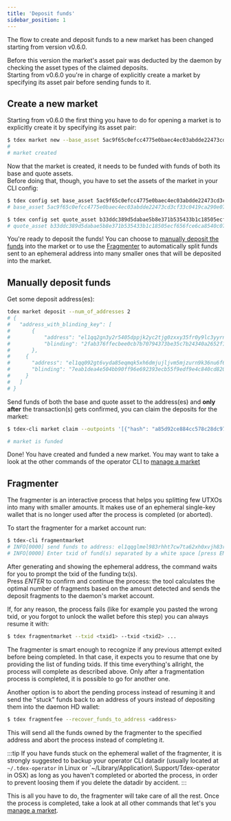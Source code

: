 ```yaml
---
title: 'Deposit funds'
sidebar_position: 1
---
```


The flow to create and deposit funds to a new market has been changed starting from version v0.6.0.

Before this version the market's asset pair was deducted by the daemon by checking the asset types of the claimed deposits.  
Starting from v0.6.0 you're in charge of explicitly create a market by specifying its asset pair before sending funds to it.

## Create a new market

Starting from v0.6.0 the first thing you have to do for opening a market is to explicitly create it by specifying its asset pair:

```bash
$ tdex market new --base_asset 5ac9f65c0efcc4775e0baec4ec03abdde22473cd3cf33c0419ca290e0751b225 --quote_asset b33ddc389d5dabae5b8e371b535433b1c18505ecf656fce6ca8540c07ec2bde5
#
# market created
```

Now that the market is created, it needs to be funded with funds of both its base and quote assets.  
Before doing that, though, you have to set the assets of the market in your CLI config:

```bash
$ tdex config set base_asset 5ac9f65c0efcc4775e0baec4ec03abdde22473cd3cf33c0419ca290e0751b225
# base_asset 5ac9f65c0efcc4775e0baec4ec03abdde22473cd3cf33c0419ca290e0751b225 has been set

$ tdex config set quote_asset b33ddc389d5dabae5b8e371b535433b1c18505ecf656fce6ca8540c07ec2bde5
# quote_asset b33ddc389d5dabae5b8e371b535433b1c18505ecf656fce6ca8540c07ec2bde5 has been set
```

You're ready to deposit the funds! You can choose to [manually deposit the funds](#manually-deposit-funds) into the market or to use the [Fragmenter](#fragmenter) to automatically split funds sent to an ephemeral address into many smaller ones that will be deposited into the market.

## Manually deposit funds

Get some deposit address(es):

```bash
tdex market deposit --num_of_addresses 2
# {
# 	"address_with_blinding_key": [
# 		{
# 			"address": "el1qq2gn3y2r5405dppjk2yc2tjg0zxxy35fr0y9lc3yyrnyf07ktuht0ymzrh8hnjwl62w9ws6jwl3yh40k8cd26wfc27sug3rmh",
# 			"blinding": "2fab376ffecbee0cb7b70794373be35c7b24340a2652f1a10c8200b04ab3eedb"
# 		},
#     {
#     	"address": "el1qq092gt6vyda85eqmqk5xh6dmjujljvm5mjzurn9k36nu6f6veheqqyh3hgtlwpd0y70tdccf5ua395hugwjv2ccw237cl9tal",
#     	"blinding": "7eab1dea4e504bb90ff96e692393ecb55f9edf9e4c840cd820e24ef27f4a27b0"
#     }
# 	]
# }
```

Send funds of both the base and quote asset to the address(es) and **only after** the transaction(s) gets confirmed, you can claim the deposits for the market:

```bash
$ tdex-cli market claim --outpoints '[{"hash": "a85d92ce884cc578c28dc976166ab848c78580ab217d3cb66ab44f423e402adb", "index": 1}, {"hash": "57fc2ff04316f753a042b129a2f381471baf1adb11caa5e596a6c9ac339ebc47", "index": 1}]'

# market is funded
```

Done! You have created and funded a new market. You may want to take a look at the other commands of the operator CLI to [manage a market](manage_account.md)

## Fragmenter

The fragmenter is an interactive process that helps you splitting few UTXOs into many with smaller amounts. It makes use of an ephemeral single-key wallet that is no longer used after the process is completed (or aborted).  

To start the fragmenter for a market account run:

```bash
$ tdex-cli fragmentmarket
# INFO[0000] send funds to address: el1qqglmel983rhht7cw7ta62xh0xvjh83r65m7d4rjfnswla8da4l6kx5fhrsy4m9wuvmyynre730qguggfahhvyn2cpqqpdwhac
# INFO[0000] Enter txid of fund(s) separated by a white space [press ENTER to skip or confirm]:
```

After generating and showing the ephemeral address, the command waits for you to prompt the txid of the funding tx(s).  
Press _ENTER_ to confirm and continue the process: the tool calculates the optimal number of fragments based on the amount detected and sends the deposit fragments to the daemon's market account.

If, for any reason, the process fails (like for example you pasted the wrong txid, or you forgot to unlock the wallet before this step) you can always resume it with:

```bash
$ tdex fragmentmarket --txid <txid1> --txid <txid2> ...
```

The fragmenter is smart enough to recognize if any previous attempt exited before being completed. In that case, it expects you to resume that one by providing the list of funding txids. If this time everything's allright, the process will complete as described above. Only after a fragmentation process is completed, it is possible to go for another one.

Another option is to abort the pending process instead of resuming it and send the "stuck" funds back to an address of yours instead of depositing them into the daemon HD wallet:

```bash
$ tdex fragmentfee --recover_funds_to_address <address>
```

This will send all the funds owned by the fragmenter to the specified address and abort the process instead of completing it.

:::tip
If you have funds stuck on the ephemeral wallet of the fragmenter, it is strongly suggested to backup your operator CLI datadir (usually located at `~/.tdex-operator` in Linux or `~/Library/Application\ Support/Tdex-operator in OSX) as long as you haven't completed or aborted the process, in order to prevent loosing them if you delete the datadir by accident.
:::

This is all you have to do, the fragmenter will take care of all the rest. Once the process is completed, take a look at all other commands that let's you [manage a market](manage_account.md).
